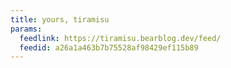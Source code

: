 ```yaml
---
title: yours, tiramisu
params:
  feedlink: https://tiramisu.bearblog.dev/feed/
  feedid: a26a1a463b7b75528af98429ef115b89
---
```


